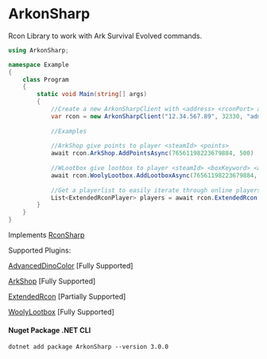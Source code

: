 # ArkonSharp

Rcon Library to work with Ark Survival Evolved commands.

```csharp
using ArkonSharp;

namespace Example
{
    class Program
    {
        static void Main(string[] args)
        {
            //Create a new ArkonSharpClient with <address> <rconPort> and <rconPassword>
            var rcon = new ArkonSharpClient("12.34.567.89", 32330, "adminpass");
            
            //Examples
            
            //ArkShop give points to player <steamId> <points>
            await rcon.ArkShop.AddPointsAsync(76561198223679884, 500)
            
            //WLootbox give lootbox to player <steamId> <boxKeyword> <amount>
            await rcon.WoolyLootbox.AddLootboxAsync(76561198223679884, "Gold", 5);
            
            //Get a playerlist to easily iterate through online players
            List<ExtendedRconPlayer> players = await rcon.ExtendedRcon.GetOnlinePlayersAsync();
        }
    }
}
```

Implements [RconSharp](https://github.com/stefanodriussi/rconsharp)

Supported Plugins:

[AdvancedDinoColor](https://arkserverapi.com/index.php?resources/advanced-dino-color.152/) [Fully Supported]

[ArkShop](https://arkserverapi.com/index.php?resources/shop-currency-kits.14/) [Fully Supported]

[ExtendedRcon](https://arkserverapi.com/index.php?resources/extended-rcon.5/) [Partially Supported]

[WoolyLootbox]() [Fully Supported]

#### Nuget Package .NET CLI

```cli
dotnet add package ArkonSharp --version 3.0.0
```
